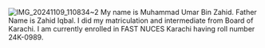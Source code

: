 ![IMG_20241109_110834~2](https://github.com/user-attachments/assets/ee070400-1aea-4de1-b642-36c751b60786)
My name is Muhammad Umar Bin Zahid. Father Name is Zahid Iqbal. I did my matriculation and intermediate from Board of Karachi. I am currently enrolled in FAST NUCES Karachi having roll number 24K-0989.
